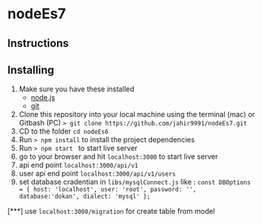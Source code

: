# nodeEs7


## Instructions

## Installing
1. Make sure you have these installed
	- [node.js](http://nodejs.org/)
	- [git](http://git-scm.com/)
2. Clone this repository into your local machine using the terminal (mac) or Gitbash (PC) 
   `> git clone https://github.com/jahir9991/nodeEs7.git`
3. CD to the folder `cd nodeEs6`
4. Run `> npm install` to install the project dependencies
5. Run `> npm start ` to start live  server
6. go to your browser and hit `localhost:3000` to start live  server
7. api end point `localhost:3000/api/v1` 
8. user api  end point `localhost:3000/api/v1/users` 
9. set  database cradentian in `libs/mysqlConnect.js` like :
`const DBOptions = {
    host: 'localhost',
    user: 'root',
    password: '',
    database:'dokan',
    dialect: 'mysql'
};`


[***] use `localhost:3000/migration` for create table from model   


